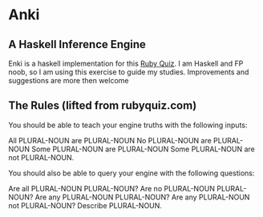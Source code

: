 # Anki

## A Haskell Inference Engine

Enki is a haskell implementation for this [Ruby Quiz](http://rubyquiz.com/quiz37.html).
I am Haskell and FP noob, so I am using this exercise
to guide my studies. Improvements and suggestions are more 
then welcome

## The Rules (lifted from rubyquiz.com)

You should be able to teach your engine truths with the following inputs:

  All PLURAL-NOUN are PLURAL-NOUN
  No PLURAL-NOUN are PLURAL-NOUN
  Some PLURAL-NOUN are PLURAL-NOUN
  Some PLURAL-NOUN are not PLURAL-NOUN.

You should also be able to query your engine with the following questions:

  Are all PLURAL-NOUN PLURAL-NOUN?
  Are no PLURAL-NOUN PLURAL-NOUN?
  Are any PLURAL-NOUN PLURAL-NOUN?
  Are any PLURAL-NOUN not PLURAL-NOUN?
  Describe PLURAL-NOUN.
